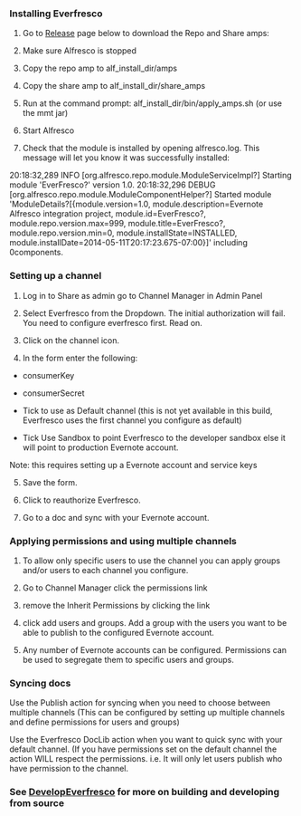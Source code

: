 ### Installing Everfresco ###

1. Go to [Release](Release.md) page below to download the Repo and Share amps:

2. Make sure Alfresco is stopped

3. Copy the repo amp to alf\_install\_dir/amps

4. Copy the share amp to alf\_install\_dir/share\_amps

5. Run at the command prompt: alf\_install\_dir/bin/apply\_amps.sh (or use the mmt jar)

6. Start Alfresco

7. Check that the module is installed by opening alfresco.log. This message will let you know it was successfully installed:

20:18:32,289 INFO [org.alfresco.repo.module.ModuleServiceImpl?] Starting module 'EverFresco?' version 1.0. 20:18:32,296 DEBUG [org.alfresco.repo.module.ModuleComponentHelper?] Started module 'ModuleDetails?[{module.version=1.0, module.description=Evernote Alfresco integration project, module.id=EverFresco?, module.repo.version.max=999, module.title=EverFresco?, module.repo.version.min=0, module.installState=INSTALLED, module.installDate=2014-05-11T20:17:23.675-07:00}]' including 0components.


### Setting up a channel ###

1. Log in to Share as admin go to Channel Manager in Admin Panel

2. Select Everfresco from the Dropdown. The initial authorization will fail. You need to configure everfresco first. Read on.

3. Click on the channel icon.

4. In the form enter the following:

  * consumerKey

  * consumerSecret

  * Tick to use as Default channel (this is not yet available in this build, Everfresco uses the first channel you configure as default)

  * Tick Use Sandbox to point Everfresco to the developer sandbox else it will point to production Evernote account.

Note: this requires setting up a Evernote account and service keys

5. Save the form.

6. Click to reauthorize Everfresco.

7. Go to a doc and sync with your Evernote account.


### Applying permissions and using multiple channels ###

1. To allow only specific users to use the channel you can apply groups and/or users to each channel you configure.

2. Go to Channel Manager click the permissions link

3. remove the Inherit Permissions by clicking the link

4. click add users and groups. Add a group with the users you want to be able to publish to the configured Evernote account.

5. Any number of Evernote accounts can be configured. Permissions can be used to segregate them to specific users and groups.


### Syncing docs ###

Use the Publish action for syncing when you need to choose between multiple channels (This can be configured by setting up multiple channels and define permissions for users and groups)

Use the Everfresco DocLib action when you want to quick sync with your default channel. (If you have permissions set on the default channel the action WILL respect the permissions. i.e. It will only let users publish who have permission to the channel.


### See [DevelopEverfresco](DevelopEverfresco.md) for more on building and developing from source ###